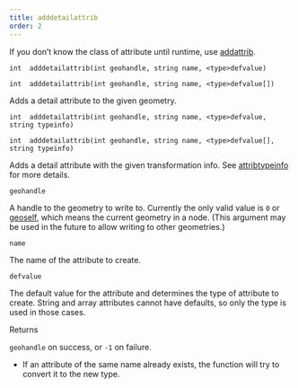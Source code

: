 ```yaml
---
title: adddetailattrib
order: 2
---
```

If you don’t know the class of attribute until runtime, use [addattrib](/en/houdini-vex/attributes-and-intrinsics/addattrib "Adds an attribute to a geometry.").

`int  adddetailattrib(int geohandle, string name, <type>defvalue)`

`int  adddetailattrib(int geohandle, string name, <type>defvalue[])`

Adds a detail attribute to the given geometry.

`int  adddetailattrib(int geohandle, string name, <type>defvalue, string typeinfo)`

`int  adddetailattrib(int geohandle, string name, <type>defvalue[], string typeinfo)`

Adds a detail attribute with the given transformation info. See [attribtypeinfo](/en/houdini-vex/attributes-and-intrinsics/attribtypeinfo "Returns the transformation metadata of a geometry attribute.") for more details.

`geohandle`

A handle to the geometry to write to. Currently the only valid value is `0` or [geoself](/en/houdini-vex/geometry/geoself "Returns a handle to the current geometry."), which means the current geometry in a node. (This argument may be used in the future to allow writing to other geometries.)

`name`

The name of the attribute to create.

`defvalue`

The default value for the attribute and determines the type of attribute to create. String and array attributes cannot have defaults, so only the type is used in those cases.

Returns

`geohandle` on success, or `-1` on failure.

- If an attribute of the same name already exists, the function will try to convert it to the new type.
